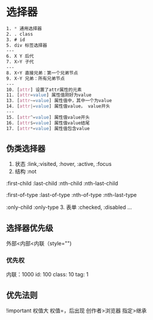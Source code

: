 # 选择器
```css
1. * 通用选择器
2. . class
3. # id
5. div 标签选择器
---
6. X Y 后代
7. X>Y 子代
---
8. X+Y 直接兄弟：第一个兄弟节点
9. X~Y 兄弟：所有兄弟节点
---
10. [attr] 设置了attr属性的元素
11. [attr=value] 属性值刚好为value
13. [attr~=value] 属性值中，其中一个为value
14. [attr|=value] 属性值value， value开头
---
15. [attr^=value] 属性值value开头
16. [attr$=value] 属性值value结尾
17. [attr*=value] 属性值包含value
```
## 伪类选择器
1. 状态
:link,:visited, :hover, :active, :focus
2. 结构
:not 

:first-child :last-child
:nth-child :nth-last-child

:first-of-type :last-of-type
:nth-of-type :nth-last-type

:only-child 
:only-type
3. 表单
:checked, :disabled
...

## 选择器优先级
外部<内部<内联（style="")

### 优先权
内联：1000
id: 100
class: 10
tag: 1

## 优先法则
!important
权值大
权值=，后出现
创作者>浏览器
指定>继承
